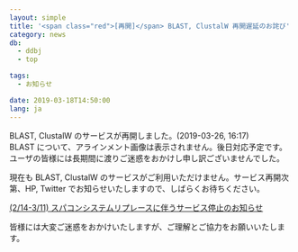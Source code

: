 ```yaml
---
layout: simple
title: '<span class="red">[再開]</span> BLAST, ClustalW 再開遅延のお詫び'
category: news
db:
  - ddbj
  - top

tags:
  - お知らせ

date: 2019-03-18T14:50:00
lang: ja
---
```


<p><span class="red">BLAST, ClustalW のサービスが再開しました。(2019-03-26, 16:17)<br>BLAST について、アラインメント画像は表示されません。後日対応予定です。<br>ユーザの皆様には長期間に渡りご迷惑をおかけし申し訳ございませんでした。</span></p>

<p>現在も BLAST, ClustalW のサービスがご利用いただけません。サービス再開次第、HP, Twitter でお知らせいたしますので、しばらくお待ちください。</p>

<p><a href="/news/ja/2019-02-07.html">(2/14-3/11) スパコンシステムリプレースに伴うサービス停止のお知らせ</a></p>

<p>皆様には大変ご迷惑をおかけいたしますが、ご理解とご協力をお願いいたします。</p>
